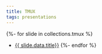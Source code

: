 ```yaml
---
title: TMUX
tags: presentations
---
```


{%- for slide in collections.tmux %}
  - [{{ slide.data.title}}]({{slide.url}})
{%- endfor %}
